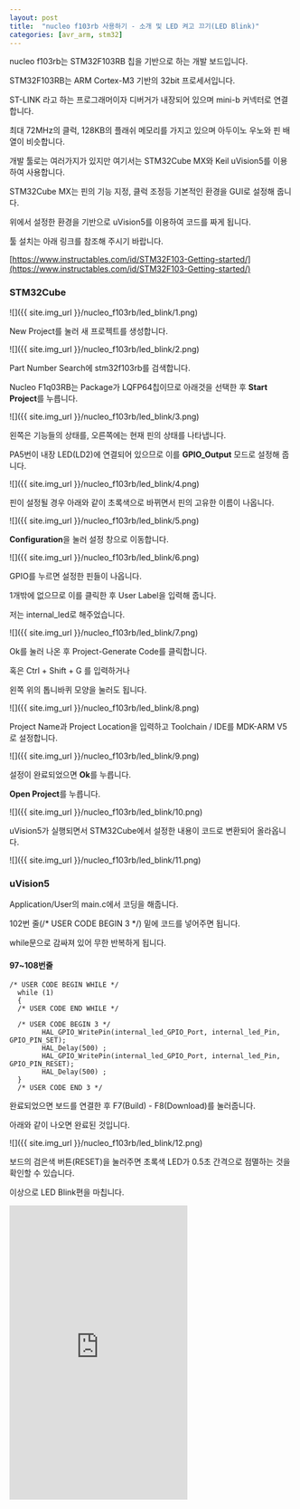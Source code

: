 ```yaml
---
layout: post
title:  "nucleo f103rb 사용하기 - 소개 및 LED 켜고 끄기(LED Blink)"
categories: [avr_arm, stm32]
---
```


nucleo f103rb는 STM32F103RB 칩을 기반으로 하는 개발 보드입니다.

STM32F103RB는 ARM Cortex-M3 기반의 32bit 프로세서입니다.

ST-LINK 라고 하는 프로그래머이자 디버거가 내장되어 있으며 mini-b 커넥터로 연결합니다.

최대 72MHz의 클럭, 128KB의 플래쉬 메모리를 가지고 있으며 아두이노 우노와 핀 배열이 비슷합니다.

개발 툴로는 여러가지가 있지만 여기서는 STM32Cube MX와 Keil uVision5를 이용하여 사용합니다.

STM32Cube MX는 핀의 기능 지정, 클럭 조정등 기본적인 환경을 GUI로 설정해 줍니다.

위에서 설정한 환경을 기반으로 uVision5를 이용하여 코드를 짜게 됩니다.

툴 설치는 아래 링크를 참조해 주시기 바랍니다.

[https://www.instructables.com/id/STM32F103-Getting-started/](https://www.instructables.com/id/STM32F103-Getting-started/)

### STM32Cube

![]({{ site.img_url }}/nucleo_f103rb/led_blink/1.png)

New Project를 눌러 새 프로젝트를 생성합니다.

![]({{ site.img_url }}/nucleo_f103rb/led_blink/2.png)

Part Number Search에 stm32f103rb를 검색합니다.

Nucleo F1q03RB는 Package가 LQFP64칩이므로 아래것을 선택한 후 **Start Project**를 누릅니다.

![]({{ site.img_url }}/nucleo_f103rb/led_blink/3.png)

왼쪽은 기능들의 상태를, 오른쪽에는 현재 핀의 상태를 나타냅니다.

PA5번이 내장 LED(LD2)에 연결되어 있으므로 이를 **GPIO_Output** 모드로 설정해 줍니다.

![]({{ site.img_url }}/nucleo_f103rb/led_blink/4.png)

핀이 설정될 경우 아래와 같이 초록색으로 바뀌면서 핀의 고유한 이름이 나옵니다.

![]({{ site.img_url }}/nucleo_f103rb/led_blink/5.png)

**Configuration**을 눌러 설정 창으로 이동합니다.

![]({{ site.img_url }}/nucleo_f103rb/led_blink/6.png)

GPIO를 누르면 설정한 핀들이 나옵니다.

1개밖에 없으므로 이를 클릭한 후 User Label을 입력해 줍니다.

저는 internal_led로 해주었습니다.

![]({{ site.img_url }}/nucleo_f103rb/led_blink/7.png)

Ok를 눌러 나온 후 Project-Generate Code를 클릭합니다.

혹은 Ctrl + Shift + G 를 입력하거나

왼쪽 위의 톱니바퀴 모양을 눌러도 됩니다.

![]({{ site.img_url }}/nucleo_f103rb/led_blink/8.png)

Project Name과 Project Location을 입력하고 Toolchain / IDE를 MDK-ARM V5로 설정합니다.

![]({{ site.img_url }}/nucleo_f103rb/led_blink/9.png)

설정이 완료되었으면 **Ok**를 누릅니다.

**Open Project**를 누릅니다.

![]({{ site.img_url }}/nucleo_f103rb/led_blink/10.png)

uVision5가 실행되면서 STM32Cube에서 설정한 내용이 코드로 변환되어 올라옵니다.

![]({{ site.img_url }}/nucleo_f103rb/led_blink/11.png)

### uVision5

Application/User의 main.c에서 코딩을 해줍니다.

102번 줄(/* USER CODE BEGIN 3 */) 밑에 코드를 넣어주면 됩니다.

while문으로 감싸져 있어 무한 반복하게 됩니다.

#### 97~108번줄

~~~
/* USER CODE BEGIN WHILE */
  while (1)
  {
  /* USER CODE END WHILE */

  /* USER CODE BEGIN 3 */
		HAL_GPIO_WritePin(internal_led_GPIO_Port, internal_led_Pin, GPIO_PIN_SET);
		HAL_Delay(500) ;
		HAL_GPIO_WritePin(internal_led_GPIO_Port, internal_led_Pin, GPIO_PIN_RESET);
		HAL_Delay(500) ;
  }
  /* USER CODE END 3 */
~~~

완료되었으면 보드를 연결한 후 F7(Build) - F8(Download)를 눌러줍니다.

아래와 같이 나오면 완료된 것입니다.

![]({{ site.img_url }}/nucleo_f103rb/led_blink/12.png)

보드의 검은색 버튼(RESET)을 눌러주면 초록색 LED가 0.5초 간격으로 점멸하는 것을 확인할 수 있습니다.

이상으로 LED Blink편을 마칩니다.

<iframe width="315" height="520" src="https://www.youtube.com/embed/k6p0SiNyTzc" frameborder="0" allowfullscreen></iframe>


